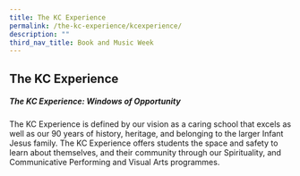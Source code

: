 ```yaml
---
title: The KC Experience
permalink: /the-kc-experience/kcexperience/
description: ""
third_nav_title: Book and Music Week
---
```




## The KC Experience

##### _The KC Experience: Windows of Opportunity_

The KC Experience is defined by our vision as a caring school that excels as well as our 90 years of history, heritage, and belonging to the larger Infant Jesus family. The KC Experience offers students the space and safety to learn about themselves, and their community through our Spirituality, and Communicative Performing and Visual Arts programmes.